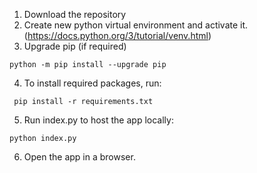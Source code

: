 1. Download the repository
2. Create new python virtual environment and activate it. (https://docs.python.org/3/tutorial/venv.html)
3. Upgrade pip (if required)

`python -m pip install --upgrade pip`

4. To install required packages, run:

` pip install -r requirements.txt`  <!-- or `python -m pip install -r requirements.txt` -->

5. Run index.py to host the app locally:

`python index.py`

6. Open the app in a browser.
